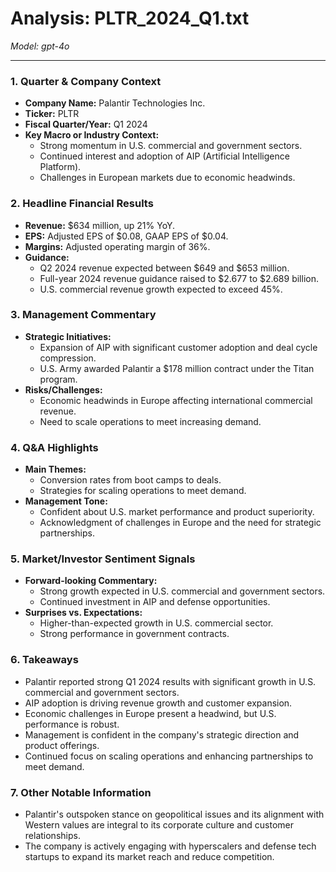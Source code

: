 # Analysis: PLTR_2024_Q1.txt

*Model: gpt-4o*

---

### 1. Quarter & Company Context
- **Company Name:** Palantir Technologies Inc.
- **Ticker:** PLTR
- **Fiscal Quarter/Year:** Q1 2024
- **Key Macro or Industry Context:**
  - Strong momentum in U.S. commercial and government sectors.
  - Continued interest and adoption of AIP (Artificial Intelligence Platform).
  - Challenges in European markets due to economic headwinds.

### 2. Headline Financial Results
- **Revenue:** $634 million, up 21% YoY.
- **EPS:** Adjusted EPS of $0.08, GAAP EPS of $0.04.
- **Margins:** Adjusted operating margin of 36%.
- **Guidance:**
  - Q2 2024 revenue expected between $649 and $653 million.
  - Full-year 2024 revenue guidance raised to $2.677 to $2.689 billion.
  - U.S. commercial revenue growth expected to exceed 45%.

### 3. Management Commentary
- **Strategic Initiatives:**
  - Expansion of AIP with significant customer adoption and deal cycle compression.
  - U.S. Army awarded Palantir a $178 million contract under the Titan program.
- **Risks/Challenges:**
  - Economic headwinds in Europe affecting international commercial revenue.
  - Need to scale operations to meet increasing demand.

### 4. Q&A Highlights
- **Main Themes:**
  - Conversion rates from boot camps to deals.
  - Strategies for scaling operations to meet demand.
- **Management Tone:**
  - Confident about U.S. market performance and product superiority.
  - Acknowledgment of challenges in Europe and the need for strategic partnerships.

### 5. Market/Investor Sentiment Signals
- **Forward-looking Commentary:**
  - Strong growth expected in U.S. commercial and government sectors.
  - Continued investment in AIP and defense opportunities.
- **Surprises vs. Expectations:**
  - Higher-than-expected growth in U.S. commercial sector.
  - Strong performance in government contracts.

### 6. Takeaways
- Palantir reported strong Q1 2024 results with significant growth in U.S. commercial and government sectors.
- AIP adoption is driving revenue growth and customer expansion.
- Economic challenges in Europe present a headwind, but U.S. performance is robust.
- Management is confident in the company's strategic direction and product offerings.
- Continued focus on scaling operations and enhancing partnerships to meet demand.

### 7. Other Notable Information
- Palantir's outspoken stance on geopolitical issues and its alignment with Western values are integral to its corporate culture and customer relationships.
- The company is actively engaging with hyperscalers and defense tech startups to expand its market reach and reduce competition.